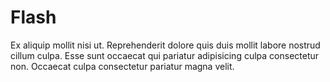 # Flash

Ex aliquip mollit nisi ut. Reprehenderit dolore quis duis mollit labore nostrud cillum culpa. Esse sunt occaecat qui pariatur adipisicing culpa consectetur non. Occaecat culpa consectetur pariatur magna velit.
